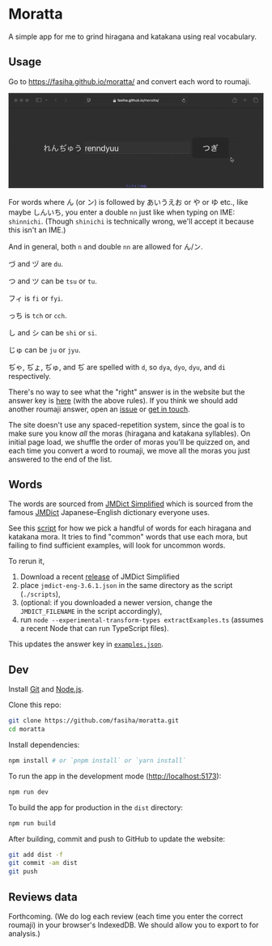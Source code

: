 # Moratta

A simple app for me to grind hiragana and katakana using real vocabulary.

## Usage

Go to https://fasiha.github.io/moratta/ and convert each word to roumaji.

![Demo showing how you type in roumaji and, after hitting enter, a new word appears](./demo.gif)

For words where ん (or ン) is followed by あいうえお or や or ゆ etc., like maybe しんいち, you enter a double `nn` just like when typing on IME: `shinnichi`. (Though `shinichi` is technically wrong, we'll accept it because this isn't an IME.)

And in general, both `n` and double `nn` are allowed for ん/ン.

づ and ヅ are `du`.

つ and ツ can be `tsu` or `tu`.

フィ is `fi` or `fyi`.

っち is `tch` or `cch`.

し and シ can be `shi` or `si`.

じゅ can be `ju` or `jyu`.

ぢゃ, ぢょ, ぢゅ, and ぢ are spelled with `d`, so `dya`, `dyo`, `dyu`, and `di` respectively.

There's no way to see what the "right" answer is in the website but the answer key is [here](./scripts/examples.json) (with the above rules). If you think we should add another roumaji answer, open an [issue](https://github.com/fasiha/moratta/issues) or [get in touch](https://fasiha.github.io/#contact).

The site doesn't use any spaced-repetition system, since the goal is to make sure you know _all_ the moras (hiragana and katakana syllables). On initial page load, we shuffle the order of moras you'll be quizzed on, and each time you convert a word to roumaji, we move all the moras you just answered to the end of the list.

## Words

The words are sourced from [JMDict Simplified](https://github.com/scriptin/jmdict-simplified) which is sourced from the famous [JMDict](https://www.edrdg.org/jmdict/j_jmdict.html) Japanese–English dictionary everyone uses.

See this [script](./scripts/extractExamples.ts) for how we pick a handful of words for each hiragana and katakana mora. It tries to find "common" words that use each mora, but failing to find sufficient examples, will look for uncommon words.

To rerun it,

1. Download a recent [release](https://github.com/scriptin/jmdict-simplified/releases) of JMDict Simplified
2. place `jmdict-eng-3.6.1.json` in the same directory as the script (`./scripts`),
3. (optional: if you downloaded a newer version, change the `JMDICT_FILENAME` in the script accordingly),
4. run `node --experimental-transform-types extractExamples.ts` (assumes a recent Node that can run TypeScript files).

This updates the answer key in [`examples.json`](./scripts/examples.json).

## Dev

Install [Git](https://git-scm.com) and [Node.js](https://nodejs.org).

Clone this repo:

```bash
git clone https://github.com/fasiha/moratta.git
cd moratta
```

Install dependencies:

```bash
npm install # or `pnpm install` or `yarn install`
```

To run the app in the development mode ([http://localhost:5173](http://localhost:5173)):

```bash
npm run dev
```

To build the app for production in the `dist` directory:

```bash
npm run build
```

After building, commit and push to GitHub to update the website:

```bash
git add dist -f
git commit -am dist
git push
```

## Reviews data

Forthcoming. (We do log each review (each time you enter the correct roumaji) in your browser's IndexedDB. We should allow you to export to for analysis.)
